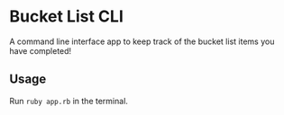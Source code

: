 # Bucket List CLI
A command line interface app to keep track of the bucket list items you have completed!

## Usage
Run `ruby app.rb` in the terminal.
